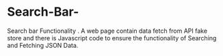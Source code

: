 # Search-Bar-
Search bar Functionality . A web page contain data fetch from API fake store and there is Javascript code to ensure the functionality of Searching and Fetching JSON Data.
